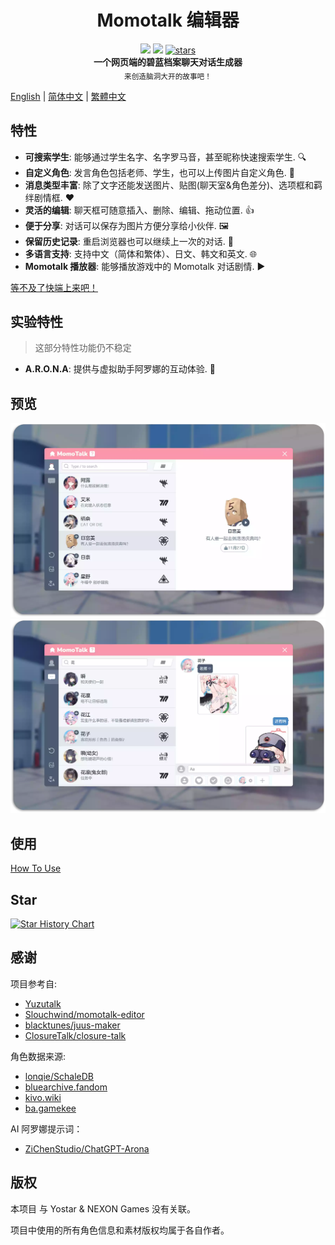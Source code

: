 <h1 align="center">Momotalk 编辑器</h1>

<div align="center">
    <img src="https://img.shields.io/github/last-commit/u1805/momotalk/main">
    <img src="https://img.shields.io/github/languages/top/U1805/momotalk" >
    <a href="https://star-history.com/#U1805/momotalk"> 
      <img src="https://img.shields.io/github/stars/U1805/momotalk" alt="stars"> 
    </a>
</div>

<div align="center">
  <strong>一个网页端的碧蓝档案聊天对话生成器</strong><br>
  <sub>来创造脑洞大开的故事吧！</sub>
</div>

[English](../README.md) | [简体中文](./README-zh_cn.md) | [繁體中文](./README-zh_tw.md)

## 特性

- **可搜索学生**: 能够通过学生名字、名字罗马音，甚至昵称快速搜索学生. 🔍️
- **自定义角色**: 发言角色包括老师、学生，也可以上传图片自定义角色. 🎅
- **消息类型丰富**: 除了文字还能发送图片、贴图(聊天室&角色差分)、选项框和羁绊剧情框. ❤️
- **灵活的编辑**: 聊天框可随意插入、删除、编辑、拖动位置. 👍
- **便于分享**: 对话可以保存为图片方便分享给小伙伴. 🖼️
- **保留历史记录**: 重启浏览器也可以继续上一次的对话. 📌
- **多语言支持**: 支持中文（简体和繁体）、日文、韩文和英文. 🌐
- **Momotalk 播放器**: 能够播放游戏中的 Momotalk 对话剧情. ▶️

[等不及了快端上来吧！](https://u1805.github.io/momotalk)

## 实验特性

> 这部分特性功能仍不稳定

- **A.R.O.N.A**: 提供与虚拟助手阿罗娜的互动体验. 💬

## 预览

![student](./assets/演示1.webp)
![chat](./assets/演示2.webp)

## 使用

[How To Use](./How-to-use.md)

## Star

[![Star History Chart](https://api.star-history.com/svg?repos=U1805/momotalk)](https://star-history.com/#U1805/momotalk)

## 感谢

项目参考自:

- [Yuzutalk](https://www.yuzutalk.net/)
- [Slouchwind/momotalk-editor](https://github.com/Slouchwind/momotalk-editor)
- [blacktunes/juus-maker](https://github.com/blacktunes/juus-maker)
- [ClosureTalk/closure-talk](https://github.com/ClosureTalk/closure-talk)

角色数据来源:

- [lonqie/SchaleDB](https://github.com/lonqie/SchaleDB)
- [bluearchive.fandom](https://bluearchive.fandom.com)
- [kivo.wiki](https://kivo.wiki/)
- [ba.gamekee](https://ba.gamekee.com/)

AI 阿罗娜提示词：

- [ZiChenStudio/ChatGPT-Arona](https://github.com/ZiChenStudio/ChatGPT-Arona)

## 版权

本项目 与 Yostar & NEXON Games 没有关联。

项目中使用的所有角色信息和素材版权均属于各自作者。